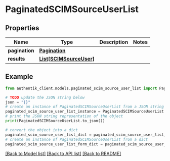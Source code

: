 # PaginatedSCIMSourceUserList


## Properties

Name | Type | Description | Notes
------------ | ------------- | ------------- | -------------
**pagination** | [**Pagination**](Pagination.md) |  | 
**results** | [**List[SCIMSourceUser]**](SCIMSourceUser.md) |  | 

## Example

```python
from authentik_client.models.paginated_scim_source_user_list import PaginatedSCIMSourceUserList

# TODO update the JSON string below
json = "{}"
# create an instance of PaginatedSCIMSourceUserList from a JSON string
paginated_scim_source_user_list_instance = PaginatedSCIMSourceUserList.from_json(json)
# print the JSON string representation of the object
print(PaginatedSCIMSourceUserList.to_json())

# convert the object into a dict
paginated_scim_source_user_list_dict = paginated_scim_source_user_list_instance.to_dict()
# create an instance of PaginatedSCIMSourceUserList from a dict
paginated_scim_source_user_list_form_dict = paginated_scim_source_user_list.from_dict(paginated_scim_source_user_list_dict)
```
[[Back to Model list]](../README.md#documentation-for-models) [[Back to API list]](../README.md#documentation-for-api-endpoints) [[Back to README]](../README.md)


